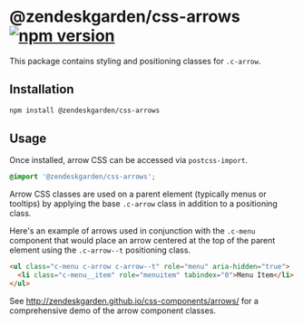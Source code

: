 # @zendeskgarden/css-arrows [![npm version](https://img.shields.io/npm/v/@zendeskgarden/css-arrows.svg?style=flat-square)](https://www.npmjs.com/package/@zendeskgarden/css-arrows)

This package contains styling and positioning classes for `.c-arrow`.

## Installation

```sh
npm install @zendeskgarden/css-arrows
```

## Usage

Once installed, arrow CSS can be accessed via `postcss-import`.

```css
@import '@zendeskgarden/css-arrows';
```

Arrow CSS classes are used on a parent element (typically menus or
tooltips) by applying the base `.c-arrow` class in addition to a
positioning class.

Here's an example of arrows used in conjunction with the `.c-menu`
component that would place an arrow centered at the top of the parent
element using the `.c-arrow--t` positioning class.

```html
<ul class="c-menu c-arrow c-arrow--t" role="menu" aria-hidden="true">
  <li class="c-menu__item" role="menuitem" tabindex="0">Menu Item</li>
</ul>
```

See http://zendeskgarden.github.io/css-components/arrows/ for a
comprehensive demo of the arrow component classes.
